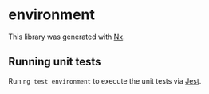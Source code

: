 # environment

This library was generated with [Nx](https://nx.dev).

## Running unit tests

Run `ng test environment` to execute the unit tests via [Jest](https://jestjs.io).
